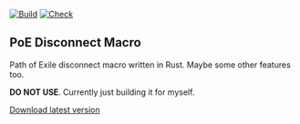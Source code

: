 [![Build](https://github.com/mcheese/poe-macro/actions/workflows/build.yaml/badge.svg?branch=master)](https://github.com/mcheese/poe-macro/actions/workflows/build.yaml)
[![Check](https://github.com/mcheese/poe-macro/actions/workflows/check.yaml/badge.svg?branch=master)](https://github.com/mcheese/poe-macro/actions/workflows/check.yaml) 

PoE Disconnect Macro
---------

Path of Exile disconnect macro written in Rust. Maybe some other features too.

**DO NOT USE**. Currently just building it for myself.

[Download latest version](https://nightly.link/mcheese/poe-macro/workflows/build.yaml/master/PoeMacro.zip)
